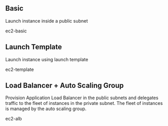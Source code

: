 
## Basic

Launch instance inside a public subnet

ec2-basic

## Launch Template

Launch instance using launch template

ec2-template

## Load Balancer + Auto Scaling Group

Provision Application Load Balancer in the public subnets and delegates traffic to the fleet of instances in the private subnet. The fleet of instances is managed by the auto scaling group.

ec2-alb